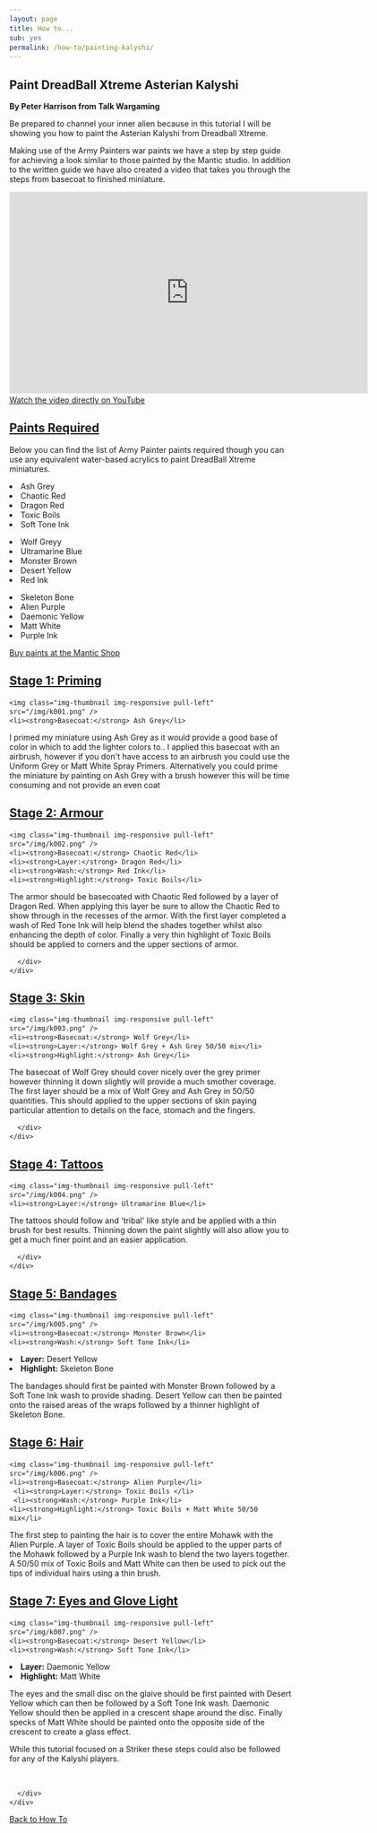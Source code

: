 ```yaml
---
layout: page
title: How to...
sub: yes
permalink: /how-to/painting-kalyshi/
---
```


<h2>Paint DreadBall Xtreme Asterian Kalyshi</h2>
<strong>By Peter Harrison from Talk Wargaming</strong>

Be prepared to channel your inner alien because in this tutorial I will be showing you how to paint the Asterian Kalyshi from Dreadball Xtreme.

Making use of the Army Painters war paints we have a step by step guide for achieving a look similar to those painted by the Mantic studio. In addition to the written guide we have also created a video that takes you through the steps from basecoat to finished miniature.

<iframe width="640" height="360" src="https://www.youtube.com/embed/rVGe-c6TFWs" frameborder="0" allowfullscreen></iframe>
<!-- leave this in for mobile users -->
<a class="btn btn-danger" target="_blank" href="https://www.youtube.com/watch?v=B8PJO4fee3k">Watch the video directly on YouTube</a>

<div class="panel-group" id="accordion" role="tablist" aria-multiselectable="true">
  <div class="panel panel-default">
    <div class="panel-heading" role="tab" id="headingOne">
      <h2 class="panel-title">
	<a data-toggle="collapse" data-parent="#accordion" href="#collapseOne" aria-expanded="true" aria-controls="collapseOne">
	  Paints Required
	</a>
      </h2>
    </div>
    <div id="collapseOne" class="panel-collapse collapse" role="tabpanel" aria-labelledby="headingOne">
      <div class="panel-body">

Below you can find the list of Army Painter paints required though you can use any equivalent water-based acrylics to paint DreadBall Xtreme miniatures. 

<!-- Content Row -->
<div class="row">
<div class="col-md-4">
<p><li>Ash Grey</li>
<li>Chaotic Red</li>
<li>Dragon Red</li>
<li>Toxic Boils</li>
<li>Soft Tone Ink </li></p>
</div>
<!-- /.col-md-4 -->
 <div class="col-md-4">
<p><li>Wolf Greyy</li>
<li>Ultramarine Blue</li>
<li>Monster Brown</li>
<li>Desert Yellow</li>
<li>Red Ink</li></p>
</div>
<!-- /.col-md-4 -->
 <div class="col-md-4">
<p><li>Skeleton Bone</li>
<li>Alien Purple</li>
<li>Daemonic Yellow</li>
<li>Matt White</li>
<li>Purple Ink</li></p>
</div>
<!-- /.col-md-4 -->
 
<p><a href="http://www.manticgames.com/mantic-shop.html" class="btn btn-danger">Buy paints at the Mantic Shop</a></p>

</div>
<!-- /.row -->
     </div>
    </div>
  </div>
  <div class="panel panel-default">
    <div class="panel-heading" role="tab" id="headingTwo">
      <h2 class="panel-title">
        <a class="collapsed" data-toggle="collapse" data-parent="#accordion" href="#collapseTwo" aria-expanded="false" aria-controls="collapseTwo">
          Stage 1: Priming
        </a>
      </h2>
    </div>
    <div id="collapseTwo" class="panel-collapse collapse" role="tabpanel" aria-labelledby="headingTwo">
      <div class="panel-body">
      
    <img class="img-thumbnail img-responsive pull-left" src="/img/k001.png" />
    <li><strong>Basecoat:</strong> Ash Grey</li>


I primed my miniature using Ash Grey as it would provide a good base of color in which to add the lighter colors to.. I applied this basecoat with an airbrush, however if you don't have access to an airbrush you could use the Uniform Grey or Matt White Spray Primers. Alternatively you could prime the miniature by painting on Ash Grey with a brush however this will be time consuming and not provide an even coat
      </div>
    </div>
  </div>
<div class="panel panel-default">
    <div class="panel-heading" role="tab" id="headingThree">
      <h2 class="panel-title">
        <a class="collapsed" data-toggle="collapse" data-parent="#accordion" href="#collapseThree" aria-expanded="false" aria-controls="collapseThree">
          Stage 2: Armour
        </a>
      </h2>
    </div>
    <div id="collapseThree" class="panel-collapse collapse" role="tabpanel" aria-labelledby="headingThree">
      <div class="panel-body">
      
    <img class="img-thumbnail img-responsive pull-left" src="/img/k002.png" />
    <li><strong>Basecoat:</strong> Chaotic Red</li>
    <li><strong>Layer:</strong> Dragon Red</li>
    <li><strong>Wash:</strong> Red Ink</li>
    <li><strong>Highlight:</strong> Toxic Boils</li>

The armor should be basecoated with Chaotic Red followed by a layer of Dragon Red. When applying this layer be sure to allow the Chaotic Red to show through in the recesses of the armor. With the first layer completed a wash of Red Tone Ink will help blend the shades together whilst also enhancing the depth of color. Finally a very thin highlight of Toxic Boils should be applied to corners and the upper sections of armor. 

      </div>
    </div>
  </div>
<div class="panel panel-default">
    <div class="panel-heading" role="tab" id="headingFour">
      <h2 class="panel-title">
        <a class="collapsed" data-toggle="collapse" data-parent="#accordion" href="#collapseFour" aria-expanded="false" aria-controls="collapseFour">
          Stage 3: Skin
        </a>
      </h2>
    </div>
    <div id="collapseFour" class="panel-collapse collapse" role="tabpanel" aria-labelledby="headingFour">
      <div class="panel-body">
     
    <img class="img-thumbnail img-responsive pull-left" src="/img/k003.png" />
    <li><strong>Basecoat:</strong> Wolf Grey</li>
    <li><strong>Layer:</strong> Wolf Grey + Ash Grey 50/50 mix</li>
    <li><strong>Highlight:</strong> Ash Grey</li>

The basecoat of Wolf Grey should cover nicely over the grey primer however thinning it down slightly will provide a much smother coverage. The first layer should be a mix of Wolf Grey and Ash Grey in 50/50 quantities. This should applied to the upper sections of skin paying particular attention to details on the face, stomach and the fingers.

      </div>
    </div>
  </div>
 <div class="panel panel-default">
    <div class="panel-heading" role="tab" id="headingFive">
      <h2 class="panel-title">
        <a class="collapsed" data-toggle="collapse" data-parent="#accordion" href="#collapseFive" aria-expanded="false" aria-controls="collapseFive">
	 Stage 4: Tattoos
        </a>
      </h2>
    </div>
    <div id="collapseFive" class="panel-collapse collapse" role="tabpanel" aria-labelledby="headingFive">
      <div class="panel-body">
     
    <img class="img-thumbnail img-responsive pull-left" src="/img/k004.png" />
    <li><strong>Layer:</strong> Ultramarine Blue</li>
 
The tattoos should follow and 'tribal' like style and be applied with a thin brush for best results. Thinning down the paint slightly will also allow you to get a much finer point and an easier application.

      </div>
    </div>
  </div>
 <div class="panel panel-default">
    <div class="panel-heading" role="tab" id="headingSix">
      <h2 class="panel-title">
        <a class="collapsed" data-toggle="collapse" data-parent="#accordion" href="#collapseSix" aria-expanded="false" aria-controls="collapseSix">
	 Stage 5: Bandages
       </a>
      </h2>
    </div>
    <div id="collapseSix" class="panel-collapse collapse" role="tabpanel" aria-labelledby="headingSix">
      <div class="panel-body">
     
    <img class="img-thumbnail img-responsive pull-left" src="/img/k005.png" />
    <li><strong>Basecoat:</strong> Monster Brown</li>
    <li><strong>Wash:</strong> Soft Tone Ink</li>
   <li><strong>Layer:</strong> Desert Yellow</li>
 <li><strong>Highlight:</strong> Skeleton Bone</li>

The bandages should first be painted with Monster Brown followed by a Soft Tone Ink wash to provide shading. Desert Yellow can then be painted onto the raised areas of the wraps followed by a thinner highlight of Skeleton Bone.
</div>
    </div>
  </div>
 <div class="panel panel-default">
    <div class="panel-heading" role="tab" id="headingSeven">
      <h2 class="panel-title">
        <a class="collapsed" data-toggle="collapse" data-parent="#accordion" href="#collapseSeven" aria-expanded="false" aria-controls="collapseSeven">
	 Stage 6: Hair
	</a>
      </h2>
    </div>
    <div id="collapseSeven" class="panel-collapse collapse" role="tabpanel" aria-labelledby="headingSeven">
      <div class="panel-body">
     
    <img class="img-thumbnail img-responsive pull-left" src="/img/k006.png" />
    <li><strong>Basecoat:</strong> Alien Purple</li>
     <li><strong>Layer:</strong> Toxic Boils </li>
     <li><strong>Wash:</strong> Purple Ink</li>
    <li><strong>Highlight:</strong> Toxic Boils + Matt White 50/50 mix</li>
The first step to painting the hair is to cover the entire Mohawk with the Alien Purple. A layer of Toxic Boils should be applied to the upper parts of the Mohawk followed by a Purple Ink wash to blend the two layers together. A 50/50 mix of Toxic Boils and Matt White can then be used to pick out the tips of individual hairs using a thin brush.
</div>
    </div>
  </div>
 <div class="panel panel-default">
    <div class="panel-heading" role="tab" id="headingEight">
      <h2 class="panel-title">
        <a class="collapsed" data-toggle="collapse" data-parent="#accordion" href="#collapseEight" aria-expanded="false" aria-controls="collapseEight">
	 Stage 7: Eyes and Glove Light
	</a>
      </h2>
    </div>
    <div id="collapseEight" class="panel-collapse collapse" role="tabpanel" aria-labelledby="headingEight">
      <div class="panel-body">
     
    <img class="img-thumbnail img-responsive pull-left" src="/img/k007.png" />
    <li><strong>Basecoat:</strong> Desert Yellow</li>
    <li><strong>Wash:</strong> Soft Tone Ink</li>
   <li><strong>Layer:</strong> Daemonic Yellow</li>
<li><strong>Highlight:</strong> Matt White</li>

The eyes and the small disc on the glaive should be first painted with Desert Yellow which can then be followed by a Soft Tone Ink wash. Daemonic Yellow should then be applied in a crescent shape around the disc. Finally specks of Matt White should be painted onto the opposite side of the crescent to create a glass effect.

While this tutorial focused on a Striker these steps could also be followed for any of the Kalyshi players. 

<div class="clearfix">&nbsp;</div>


      </div>
    </div>
  </div>
</div>

<p><a href="http://dreadballxtremethegame.com/how-to/" class="btn btn-danger">Back to How To</a></p>
